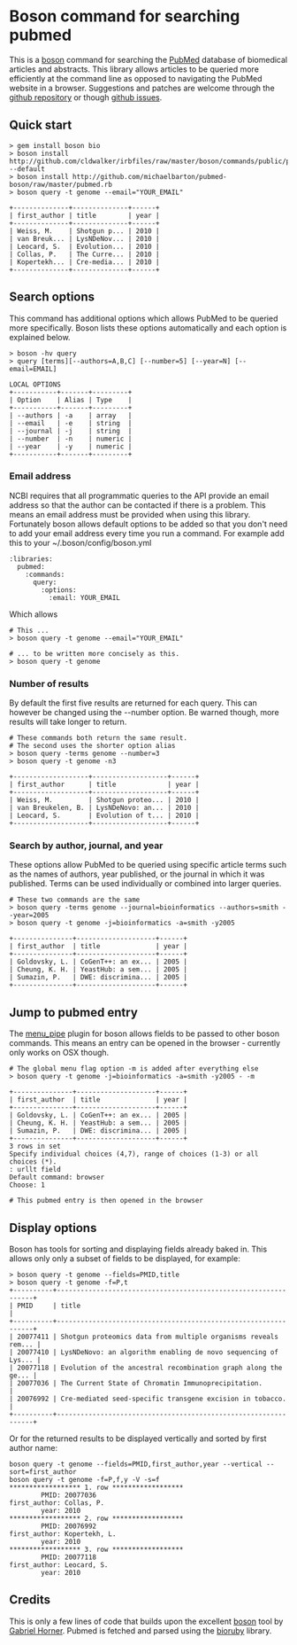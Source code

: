 # Boson command for searching pubmed

This is a [boson][] command for searching the [PubMed][] database of biomedical articles and abstracts. This library allows articles to be queried more efficiently at the command line as opposed to navigating the PubMed website in a browser. Suggestions and patches are welcome through the [github repository][] or though [github issues][].

## Quick start

    > gem install boson bio
    > boson install http://github.com/cldwalker/irbfiles/raw/master/boson/commands/public/plugins/menu_pipe.rb --default
    > boson install http://github.com/michaelbarton/pubmed-boson/raw/master/pubmed.rb
    > boson query -t genome --email="YOUR_EMAIL"

    +--------------+--------------+------+
    | first_author | title        | year |
    +--------------+--------------+------+
    | Weiss, M.    | Shotgun p... | 2010 |
    | van Breuk... | LysNDeNov... | 2010 |
    | Leocard, S.  | Evolution... | 2010 |
    | Collas, P.   | The Curre... | 2010 |
    | Kopertekh... | Cre-media... | 2010 |
    +--------------+--------------+------+

## Search options

This command has additional options which allows PubMed to be queried more specifically. Boson lists these options automatically and each option is explained below.

    > boson -hv query
    > query [terms][--authors=A,B,C] [--number=5] [--year=N] [--email=EMAIL]

    LOCAL OPTIONS
    +-----------+-------+---------+
    | Option    | Alias | Type    |
    +-----------+-------+---------+
    | --authors | -a    | array   |
    | --email   | -e    | string  |
    | --journal | -j    | string  |
    | --number  | -n    | numeric |
    | --year    | -y    | numeric |
    +-----------+-------+---------+

### Email address

NCBI requires that all programmatic queries to the API provide an email address so that the author can be contacted if there is a problem. This means an email address must be provided when using this library. Fortunately boson allows default options to be added so that you don't need to add your email address every time you run a command. For example add this to your ~/.boson/config/boson.yml 

    :libraries:
      pubmed:
        :commands:
          query:
            :options:
              :email: YOUR_EMAIL

Which allows

    # This ...
    > boson query -t genome --email="YOUR_EMAIL"

    # ... to be written more concisely as this.
    > boson query -t genome

### Number of results

By default the first five results are returned for each query. This can however be changed using the --number option. Be warned though, more results will take longer to return.

    # These commands both return the same result.
    # The second uses the shorter option alias
    > boson query -terms genome --number=3
    > boson query -t genome -n3

    +-------------------+-------------------+------+
    | first_author      | title             | year |
    +-------------------+-------------------+------+
    | Weiss, M.         | Shotgun proteo... | 2010 |
    | van Breukelen, B. | LysNDeNovo: an... | 2010 |
    | Leocard, S.       | Evolution of t... | 2010 |
    +-------------------+-------------------+------+

### Search by author, journal, and year

These options allow PubMed to be queried using specific article terms such as the names of authors, year published, or the journal in which it was published. Terms can be used individually or combined into larger queries.

    # These two commands are the same
    > boson query -terms genome --journal=bioinformatics --authors=smith --year=2005
    > boson query -t genome -j=bioinformatics -a=smith -y2005

    +---------------+--------------------+------+
    | first_author  | title              | year |
    +---------------+--------------------+------+
    | Goldovsky, L. | CoGenT++: an ex... | 2005 |
    | Cheung, K. H. | YeastHub: a sem... | 2005 |
    | Sumazin, P.   | DWE: discrimina... | 2005 |
    +---------------+--------------------+------+

## Jump to pubmed entry

The [menu_pipe][] plugin for boson allows fields to be passed to other boson commands. This means an entry can be opened in the browser - currently only works on OSX though.

    # The global menu flag option -m is added after everything else
    > boson query -t genome -j=bioinformatics -a=smith -y2005 - -m

    +---------------+--------------------+------+
    | first_author  | title              | year |
    +---------------+--------------------+------+
    | Goldovsky, L. | CoGenT++: an ex... | 2005 |
    | Cheung, K. H. | YeastHub: a sem... | 2005 |
    | Sumazin, P.   | DWE: discrimina... | 2005 |
    +---------------+--------------------+------+
    3 rows in set
    Specify individual choices (4,7), range of choices (1-3) or all choices (*).
    : urllt field 
    Default command: browser
    Choose: 1

    # This pubmed entry is then opened in the browser
    
## Display options

Boson has tools for sorting and displaying fields already baked in. This allows only only a subset of fields to be displayed, for example:

    > boson query -t genome --fields=PMID,title
    > boson query -t genome -f=P,t
    +----------+----------------------------------------------------------------+
    | PMID     | title                                                          |
    +----------+----------------------------------------------------------------+
    | 20077411 | Shotgun proteomics data from multiple organisms reveals rem... |
    | 20077410 | LysNDeNovo: an algorithm enabling de novo sequencing of Lys... |
    | 20077118 | Evolution of the ancestral recombination graph along the ge... |
    | 20077036 | The Current State of Chromatin Immunoprecipitation.            |
    | 20076992 | Cre-mediated seed-specific transgene excision in tobacco.      |
    +----------+----------------------------------------------------------------+

Or for the returned results to be displayed vertically and sorted by first author name:

    boson query -t genome --fields=PMID,first_author,year --vertical --sort=first_author
    boson query -t genome -f=P,f,y -V -s=f
    ****************** 1. row ******************
            PMID: 20077036
    first_author: Collas, P.
            year: 2010
    ****************** 2. row ******************
            PMID: 20076992
    first_author: Kopertekh, L.
            year: 2010
    ****************** 3. row ******************
            PMID: 20077118
    first_author: Leocard, S.
            year: 2010

## Credits

This is only a few lines of code that builds upon the excellent [boson] tool by [Gabriel Horner][]. Pubmed is fetched and parsed using the [bioruby][] library.

[boson]: http://github.com/cldwalker/boson
[Gabriel Horner]: http://tagaholic.me/
[bioruby]: http://bioruby.org/
[PubMed]: http://www.ncbi.nlm.nih.gov/pubmed/
[github repository]: http://github.com/michaelbarton/pubmed-boson
[github issues]: http://github.com/michaelbarton/pubmed-boson/issues
[menu_pipe]: http://tagaholic.me/2010/02/16/two-dimensional-console-menus-with-hirb.html#chaining_apis
